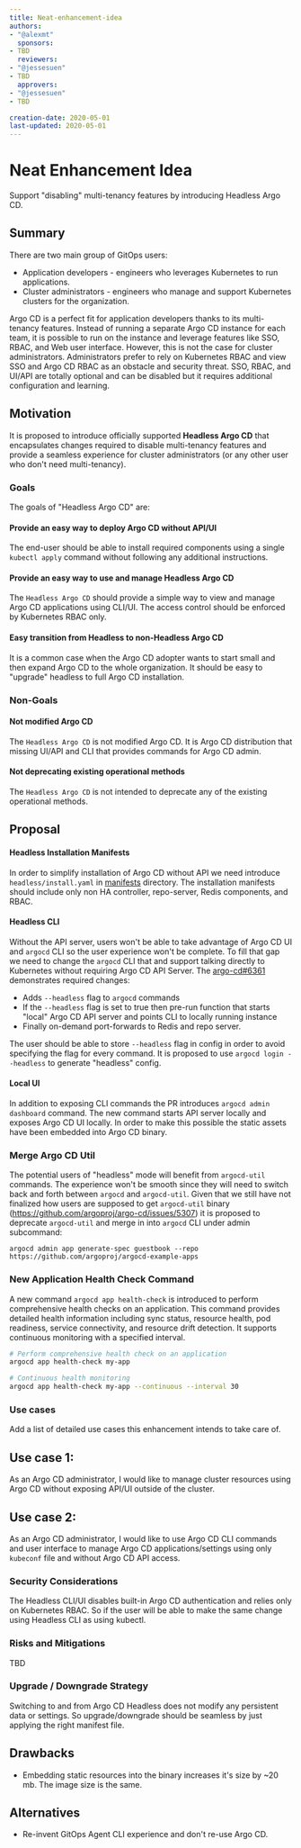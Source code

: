 ```yaml
---
title: Neat-enhancement-idea
authors:
- "@alexmt"
  sponsors:
- TBD
  reviewers:
- "@jessesuen"
- TBD
  approvers:
- "@jessesuen"
- TBD

creation-date: 2020-05-01
last-updated: 2020-05-01
---
```


# Neat Enhancement Idea

Support "disabling" multi-tenancy features by introducing Headless Argo CD.

## Summary

There are two main group of GitOps users:

* Application developers - engineers who leverages Kubernetes to run applications.
* Cluster administrators - engineers who manage and support Kubernetes clusters for the organization.

Argo CD is a perfect fit for application developers thanks to its multi-tenancy features. Instead of running a separate Argo CD instance for
each team, it is possible to run on the instance and leverage features like SSO, RBAC, and Web user interface. However, this is not the case
for cluster administrators. Administrators prefer to rely on Kubernetes RBAC and view SSO and Argo CD RBAC as an obstacle and security threat.
SSO, RBAC, and UI/API are totally optional and can be disabled but it requires additional configuration and learning.

## Motivation

It is proposed to introduce officially supported **Headless Argo CD** that encapsulates changes required to disable multi-tenancy features
and provide a seamless experience for cluster administrators (or any other user who don't need multi-tenancy).

### Goals

The goals of "Headless Argo CD" are:

#### Provide an easy way to deploy Argo CD without API/UI

The end-user should be able to install required components using a single `kubectl apply` command without following any additional instructions.

#### Provide an easy way to use and manage Headless Argo CD

The `Headless Argo CD` should provide a simple way to view and manage Argo CD applications using CLI/UI. The access control should be enforced by
Kubernetes RBAC only.

#### Easy transition from Headless to non-Headless Argo CD

It is a common case when the Argo CD adopter wants to start small and then expand Argo CD to the whole organization. It should be easy
to "upgrade" headless to full Argo CD installation.

### Non-Goals

#### Not modified Argo CD

The `Headless Argo CD` is not modified Argo CD. It is Argo CD distribution that missing UI/API and CLI that provides commands for Argo CD admin.

#### Not deprecating existing operational methods

The `Headless Argo CD` is not intended to deprecate any of the existing operational methods.

## Proposal

#### Headless Installation Manifests

In order to simplify installation of Argo CD without API we need introduce `headless/install.yaml` in [manifests](../../manifests) directory.
The installation manifests should include only non HA controller, repo-server, Redis components, and RBAC.

#### Headless CLI

Without the API server, users won't be able to take advantage of Argo CD UI and `argocd` CLI so the user experience won't be complete. To fill that gap
we need to change the `argocd` CLI that and support talking directly to Kubernetes without requiring Argo CD API Server. The [argo-cd#6361](https://github.com/argoproj/argo-cd/pull/6361)
demonstrates required changes:

* Adds `--headless` flag to `argocd` commands
* If the `--headless` flag is set to true then pre-run function that starts "local" Argo CD API server and points CLI to locally running instance
* Finally on-demand port-forwards to Redis and repo server.

The user should be able to store `--headless` flag in config in order to avoid specifying the flag for every command. It is proposed to use `argocd login --headless` to generate
"headless" config.

#### Local UI

In addition to exposing CLI commands the PR introduces `argocd admin dashboard` command. The new command starts API server locally and exposes Argo CD UI locally.
In order to make this possible the static assets have been embedded into Argo CD binary.

### Merge Argo CD Util

The potential users of "headless" mode will benefit from `argocd-util` commands. The experience won't be smooth since they will need to switch back and forth
between `argocd` and `argocd-util`. Given that we still have not finalized how users are supposed to get `argocd-util` binary (https://github.com/argoproj/argo-cd/issues/5307)
it is proposed to deprecate `argocd-util` and merge in into `argocd` CLI under admin subcommand:

```
argocd admin app generate-spec guestbook --repo https://github.com/argoproj/argocd-example-apps
```

### New Application Health Check Command

A new command `argocd app health-check` is introduced to perform comprehensive health checks on an application. This command provides detailed health information including sync status, resource health, pod readiness, service connectivity, and resource drift detection. It supports continuous monitoring with a specified interval.

```bash
# Perform comprehensive health check on an application
argocd app health-check my-app

# Continuous health monitoring
argocd app health-check my-app --continuous --interval 30
```

### Use cases

Add a list of detailed use cases this enhancement intends to take care of.

## Use case 1:

As an Argo CD administrator, I would like to manage cluster resources using Argo CD without exposing API/UI outside of the cluster.

## Use case 2:

As an Argo CD administrator, I would like to use Argo CD CLI commands and user interface to manage Argo CD applications/settings using only `kubeconf` file and without Argo CD API access.

### Security Considerations

The Headless CLI/UI disables built-in Argo CD authentication and relies only on Kubernetes RBAC. So if the user will be able to make the same change using Headless CLI as using kubectl.

### Risks and Mitigations

TBD

### Upgrade / Downgrade Strategy

Switching to and from Argo CD Headless does not modify any persistent data or settings. So upgrade/downgrade should be seamless by just applying the right manifest file.

## Drawbacks

* Embedding static resources into the binary increases it's size by ~20 mb. The image size is the same.

## Alternatives

* Re-invent GitOps Agent CLI experience and don't re-use Argo CD.
